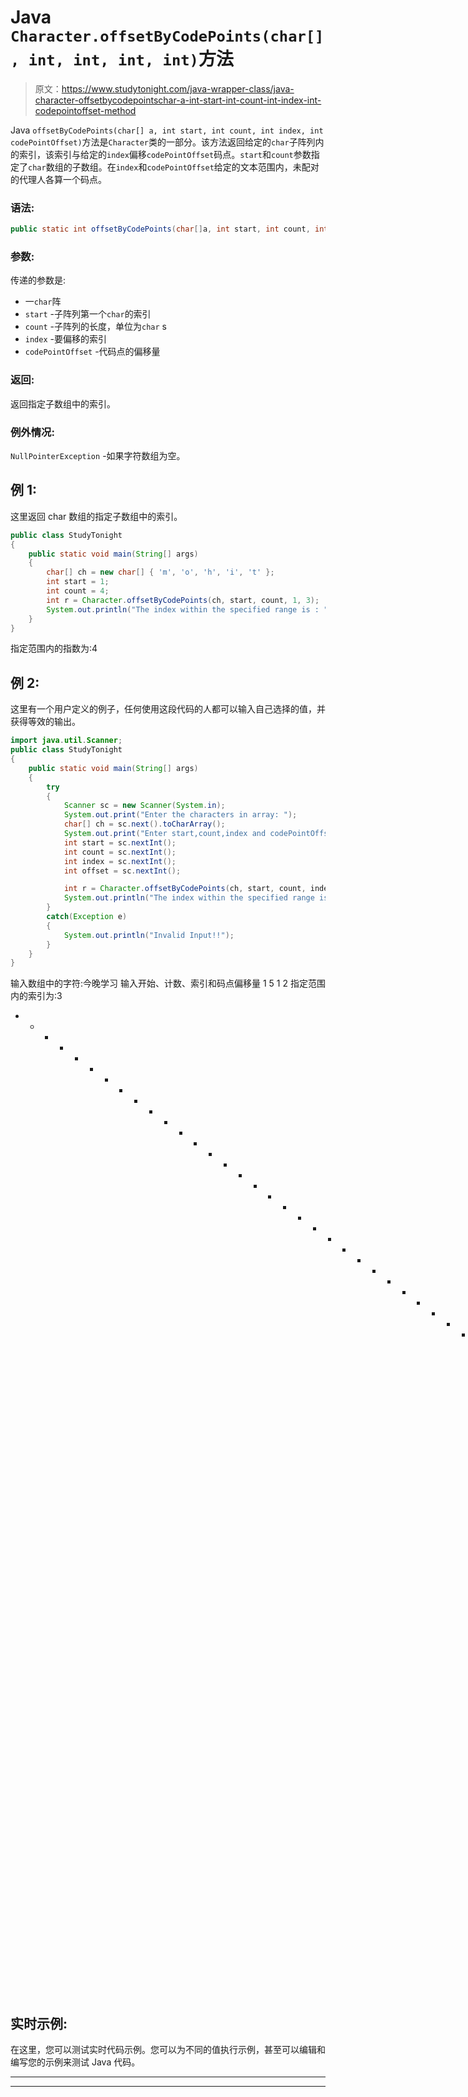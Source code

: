 # Java `Character.offsetByCodePoints(char[], int, int, int, int)`方法

> 原文：<https://www.studytonight.com/java-wrapper-class/java-character-offsetbycodepointschar-a-int-start-int-count-int-index-int-codepointoffset-method>

Java `offsetByCodePoints(char[] a, int start, int count, int index, int codePointOffset)`方法是`Character`类的一部分。该方法返回给定的`char`子阵列内的索引，该索引与给定的`index`偏移`codePointOffset`码点。`start`和`count`参数指定了`char`数组的子数组。在`index`和`codePointOffset`给定的文本范围内，未配对的代理人各算一个码点。

### 语法:

```java
public static int offsetByCodePoints(char[]a, int start, int count, int index, int codePointOffset) 
```

### 参数:

传递的参数是:

*   一`char`阵
*   `start` -子阵列第一个`char`的索引
*   `count` -子阵列的长度，单位为`char` s
*   `index` -要偏移的索引
*   `codePointOffset` -代码点的偏移量

### 返回:

返回指定子数组中的索引。

### 例外情况:

`NullPointerException` -如果字符数组为空。

## 例 1:

这里返回 char 数组的指定子数组中的索引。

```java
public class StudyTonight
{  
	public static void main(String[] args)
	{  
		char[] ch = new char[] { 'm', 'o', 'h', 'i', 't' };  
		int start = 1;  
		int count = 4;  
		int r = Character.offsetByCodePoints(ch, start, count, 1, 3);  
		System.out.println("The index within the specified range is : " + r);  
	}
}
```

指定范围内的指数为:4

## 例 2:

这里有一个用户定义的例子，任何使用这段代码的人都可以输入自己选择的值，并获得等效的输出。

```java
import java.util.Scanner; 
public class StudyTonight
{  
	public static void main(String[] args)
	{  
		try
		{
			Scanner sc = new Scanner(System.in); 
			System.out.print("Enter the characters in array: ");
			char[] ch = sc.next().toCharArray();
			System.out.print("Enter start,count,index and codePointOffset");
			int start = sc.nextInt();
			int count = sc.nextInt();
			int index = sc.nextInt();
			int offset = sc.nextInt();

			int r = Character.offsetByCodePoints(ch, start, count, index, offset);  
			System.out.println("The index within the specified range is : " + r);
		}
		catch(Exception e)
		{
			System.out.println("Invalid Input!!");
		}
	}
}
```

输入数组中的字符:今晚学习
输入开始、计数、索引和码点偏移量 1 5 1 2
指定范围内的索引为:3
* * * * * * * * * * * * * * * * * * * * * * * * * * * * * * * * * * * * * * * * * * * * * * * * * * *输入数组中的字符:你好
输入开始、计数、索引和码点偏移量 1 2 1 3
输入无效！！

## 实时示例:

在这里，您可以测试实时代码示例。您可以为不同的值执行示例，甚至可以编辑和编写您的示例来测试 Java 代码。

* * *

* * *
